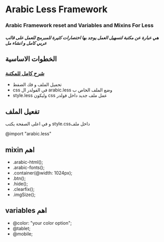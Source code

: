 Arabic Less Framework
==========

<h3>Arabic Framework
reset and Variables and Mixins For Less</h3>


<h5>هي عبارة عن مكتبة لتسهيل العمل يوجد بها اختصارات كثيرة للمبرمج للعمل على قالب عربي كامل و انشاء مل</h5>

<h2>الخطوات الاساسية</h2>

<h3><a href="http://arabic-html.com" target="_blank">شرح كامل للمكتبة<a></h3>

<ul>
  <li>تحميل الملف و فك الضفط</li>
  <li>css في الفولدر ال arabic.less وضع الملف الخاص ب </li>
  <li>style.less وليكون css عمل ملف جديد داخل فولدر</li>
</ul>

<h2>تفعيل الملف</h2>
<p>و في اعلى الصفحة يكتب style.cssداخل ملف</p>
<p>@import "arabic.less"</p>

<h2>mixin اهم</h2>

  <ul>
    <li>.arabic-html();</li>
    <li>.arabic-fonts();</li>
    <li>.container(@width: 1024px);
    <li>.btn();</li>
    <li>.hide();</li>
    <li>.clearfix();</li>
    <li>.imgSize();</li>
  </ul>

<h2>variables اهم</h2>
  <ul>
    <li>@color: "your color option";</li>
    <li>@tablet;</li>
    <li>@mobile;</li>
  </ul>
